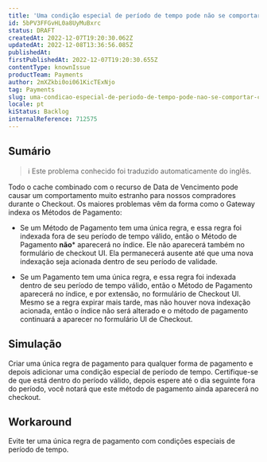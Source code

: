 ```yaml
---
title: 'Uma condição especial de período de tempo pode não se comportar como esperado ao tê-la como uma regra de pagamento única'
id: 5bPV3FFGvHL0a8UyMuBxrc
status: DRAFT
createdAt: 2022-12-07T19:20:30.062Z
updatedAt: 2022-12-08T13:36:56.085Z
publishedAt: 
firstPublishedAt: 2022-12-07T19:20:30.655Z
contentType: knownIssue
productTeam: Payments
author: 2mXZkbi0oi061KicTExNjo
tag: Payments
slug: uma-condicao-especial-de-periodo-de-tempo-pode-nao-se-comportar-como-esperado-ao-tela-como-uma-regra-de-pagamento-unica
locale: pt
kiStatus: Backlog
internalReference: 712575
---
```


## Sumário

>ℹ️ Este problema conhecido foi traduzido automaticamente do inglês.


Todo o cache combinado com o recurso de Data de Vencimento pode causar um comportamento muito estranho para nossos compradores durante o Checkout. Os maiores problemas vêm da forma como o Gateway indexa os Métodos de Pagamento:


- Se um Método de Pagamento tem uma única regra, e essa regra foi indexada fora de seu período de tempo válido, então o Método de Pagamento **não*** aparecerá no índice. Ele não aparecerá também no formulário de checkout UI. Ela permanecerá ausente até que uma nova indexação seja acionada dentro de seu período de validade.


- Se um Pagamento tem uma única regra, e essa regra foi indexada dentro de seu período de tempo válido, então o Método de Pagamento aparecerá no índice, e por extensão, no formulário de Checkout UI. Mesmo se a regra expirar mais tarde, mas não houver nova indexação acionada, então o índice não será alterado e o método de pagamento continuará a aparecer no formulário UI de Checkout.


##

## Simulação



Criar uma única regra de pagamento para qualquer forma de pagamento e depois adicionar uma condição especial de período de tempo. Certifique-se de que está dentro do período válido, depois espere até o dia seguinte fora do período, você notará que este método de pagamento ainda aparecerá no checkout.


##

## Workaround



Evite ter uma única regra de pagamento com condições especiais de período de tempo.

